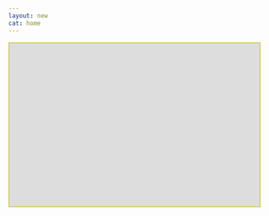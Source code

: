 ```yaml
---
layout: new
cat: home
---
```

<div style="border: 2px solid #D5CC5A; overflow: hidden; margin: 15px auto; max-width: 575px;">
<iframe scrolling="no" src="http://www.atlantajcc.org/pldb-live/bbyo-co-ed-fall-flag-football-league-37023/?back=pldb_active" style="border: 0px none; margin-left: -36px; height: 812px; margin-top: -486px; width: 650px;">
</iframe>
</div>
